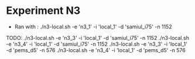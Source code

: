 # Experiment N3

- Ran with :
 ./n3-local.sh -e 'n3_1' -i 'local_1' -d 'samiul_i75' -n 1152
 
 TODO:
 ./n3-local.sh -e 'n3_3' -i 'local_1' -d 'samiul_i75' -n 1152
 ./n3-local.sh -e 'n3_4' -i 'local_1' -d 'samiul_i75' -n 1152
 ./n3-local.sh -e 'n3_3' -i 'local_1' -d 'pems_d5' -n 576
 ./n3-local.sh -e 'n3_4' -i 'local_1' -d 'pems_d5' -n 576
  